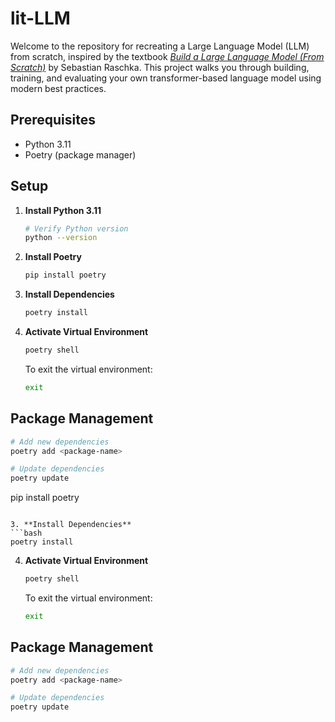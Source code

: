 # lit-LLM

Welcome to the repository for recreating a Large Language Model (LLM) from scratch, inspired by the textbook [*Build a Large Language Model (From Scratch)*](https://github.com/rasbt/LLMs-from-scratch) by Sebastian Raschka. This project walks you through building, training, and evaluating your own transformer-based language model using modern best practices.


## Prerequisites

- Python 3.11
- Poetry (package manager)

## Setup

1. **Install Python 3.11**
   ```bash
   # Verify Python version
   python --version
   ```

2. **Install Poetry**
   ```bash
   pip install poetry
   ```

3. **Install Dependencies**
   ```bash
   poetry install
   ```

4. **Activate Virtual Environment**
   ```bash
   poetry shell
   ```
   To exit the virtual environment:
   ```bash
   exit
   ```

## Package Management

```bash
# Add new dependencies
poetry add <package-name>

# Update dependencies
poetry update
```
   pip install poetry
   ```

3. **Install Dependencies**
   ```bash
   poetry install
   ```

4. **Activate Virtual Environment**
   ```bash
   poetry shell
   ```
   To exit the virtual environment:
   ```bash
   exit
   ```

## Package Management

```bash
# Add new dependencies
poetry add <package-name>

# Update dependencies
poetry update
```
